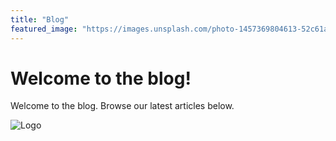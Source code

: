 ```yaml
---
title: "Blog"
featured_image: "https://images.unsplash.com/photo-1457369804613-52c61a468e7d?ixlib=rb-1.2.1&auto=format&fit=crop&w=1350&q=80"
---
```

# Welcome to the blog!

Welcome to the blog.  Browse our latest articles below.

![Logo](https://i.ibb.co/9rkTkS3/work-at-home-choice-green-and-white-text-removebg-preview.png)

